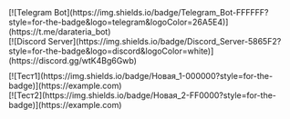 <div style="display: flex; flex-wrap: wrap; gap: 10px;">
  <div>
    [![Telegram Bot](https://img.shields.io/badge/Telegram_Bot-FFFFFF?style=for-the-badge&logo=telegram&logoColor=26A5E4)](https://t.me/darateria_bot)
    <br>
    [![Discord Server](https://img.shields.io/badge/Discord_Server-5865F2?style=for-the-badge&logo=discord&logoColor=white)](https://discord.gg/wtK4Bg6Gwb)
  </div>
  <div>
    [![Тест1](https://img.shields.io/badge/Новая_1-000000?style=for-the-badge)](https://example.com)
    <br>
    [![Тест2](https://img.shields.io/badge/Новая_2-FF0000?style=for-the-badge)](https://example.com)
  </div>
</div>
